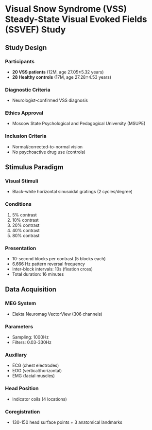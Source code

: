 # Visual Snow Syndrome (VSS) Steady-State Visual Evoked Fields (SSVEF) Study

## Study Design

### Participants
- **20 VSS patients** (12M, age 27.05±5.32 years)
- **28 Healthy controls** (17M, age 27.28±4.53 years)

### Diagnostic Criteria
- Neurologist-confirmed VSS diagnosis

### Ethics Approval
- Moscow State Psychological and Pedagogical University (MSUPE)

### Inclusion Criteria
- Normal/corrected-to-normal vision
- No psychoactive drug use (controls)

## Stimulus Paradigm

### Visual Stimuli
- Black-white horizontal sinusoidal gratings (2 cycles/degree)

### Conditions
1. 5% contrast
2. 10% contrast
3. 20% contrast
4. 40% contrast
5. 80% contrast

### Presentation
- 10-second blocks per contrast (5 blocks each)
- 6.666 Hz pattern reversal frequency
- Inter-block intervals: 10s (fixation cross)
- Total duration: 16 minutes

## Data Acquisition

### MEG System
- Elekta Neuromag VectorView (306 channels)

### Parameters
- Sampling: 1000Hz
- Filters: 0.03-330Hz

### Auxiliary
- ECG (chest electrodes)
- EOG (vertical/horizontal)
- EMG (facial muscles)

### Head Position
- Indicator coils (4 locations)

### Coregistration
- 130-150 head surface points + 3 anatomical landmarks
